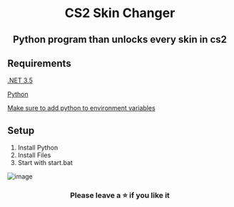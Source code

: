 <h1 align="center">
  CS2 Skin Changer
</h1>



<h2 align="center">
  Python program than unlocks every skin in cs2
</h2>


## Requirements
[.NET 3.5](https://download.microsoft.com/download/7/0/3/703455ee-a747-4cc8-bd3e-98a615c3aedb/dotNetFx35setup.exe)




[Python](https://www.python.org)




[Make sure to add python to environment variables](https://www.educative.io/answers/how-to-add-python-to-path-variable-in-windows)


## Setup
1. Install Python
2. Install Files
4. Start with start.bat



![image](https://media.discordapp.net/attachments/1066041702684573737/1162374227953995907/image.png?ex=653bb45b&is=65293f5b&hm=a20a0fd1d3f7f83dba0b60ea14b002f6ad6cac959cbda3d457f0d6d3bd29f9a0&=&width=1202&height=676)





<h3 align="center">
Please leave a ⭐ if you like it
</h3>
